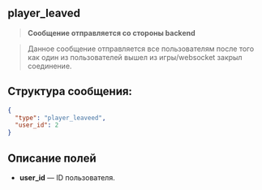 ## player_leaved

> **Сообщение отправляется со стороны backend**

> Данное сообщение отправляется все пользователям после того как один из пользователей вышел из игры/websocket закрыл соединение.

## Структура сообщения:

```json
{
  "type": "player_leaveed",
  "user_id": 2
}
```

## Описание полей

- **user_id** — ID пользователя.
